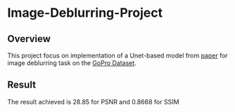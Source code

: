 # Image-Deblurring-Project
## Overview
This project focus on implementation of a Unet-based model from [paper]([https://example.com](https://onlinelibrary.wiley.com/doi/10.1155/2022/6394788)) for image deblurring task on the 
[GoPro Dataset](https://paperswithcode.com/dataset/gopro).

## Result
The result achieved is 28.85 for PSNR and 0.8668 for SSIM


